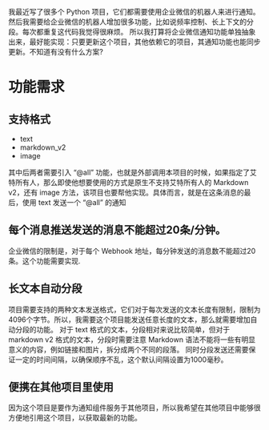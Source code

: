 我最近写了很多个 Python 项目，它们都需要使用企业微信的机器人来进行通知。然后我需要给企业微信的机器人增加很多功能，比如说频率控制、长上下文的分段。每次都重复这代码我觉得很麻烦。
所以我打算将企业微信通知功能单独抽象出来，最好能实现：只要更新这个项目，其他依赖它的项目，其通知功能也能同步更新。不知道有没有什么方案?

# 功能需求

## 支持格式
- text
- markdown_v2
- image

其中后两者需要引入 “@all” 功能，也就是外部调用本项目的时候，如果指定了艾特所有人，那么即使他想要使用的方式是原生不支持艾特所有人的 Markdown v2，还有 image 方法，该项目也要帮他实现。具体而言，就是在这条消息的最后，使用 text 发送一个 “@all” 的通知

## 每个消息推送发送的消息不能超过20条/分钟。

企业微信的限制是，对于每个 Webhook 地址，每分钟发送的消息数不能超过20条。这个功能需要实现.

## 长文本自动分段

项目需要支持的两种文本发送格式，它们对于每次发送的文本长度有限制，限制为4096个字节。所以，我需要这个项目能发送任意长度的文本，那么就需要增加自动分段的功能。
对于 text 格式的文本，分段相对来说比较简单，但对于 markdown v2 格式的文本，分段时需要注意 Markdown 语法不能将一些有明显意义的内容，例如链接和图片，拆分成两个不同的段落。
同时分段发送还需要保证一定的时间间隔，以确保顺序不乱，这个默认间隔设置为1000毫秒。


## 便携在其他项目里使用
因为这个项目是要作为通知组件服务于其他项目，所以我希望在其他项目中能够很方便地引用这个项目，以获取最新的功能。